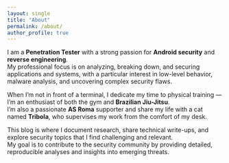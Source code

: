 ```yaml
---
layout: single
title: "About"
permalink: /about/
author_profile: true
---
```


I am a **Penetration Tester** with a strong passion for **Android security** and **reverse engineering**.  
My professional focus is on analyzing, breaking down, and securing applications and systems, with a particular interest in low-level behavior, malware analysis, and uncovering complex security flaws.

When I’m not in front of a terminal, I dedicate my time to physical training — I’m an enthusiast of both the gym and **Brazilian Jiu-Jitsu**.  
I’m also a passionate **AS Roma** supporter and share my life with a cat named **Tribola**, who supervises my work from the comfort of my desk.

This blog is where I document research, share technical write-ups, and explore security topics that I find challenging and relevant.  
My goal is to contribute to the security community by providing detailed, reproducible analyses and insights into emerging threats.
